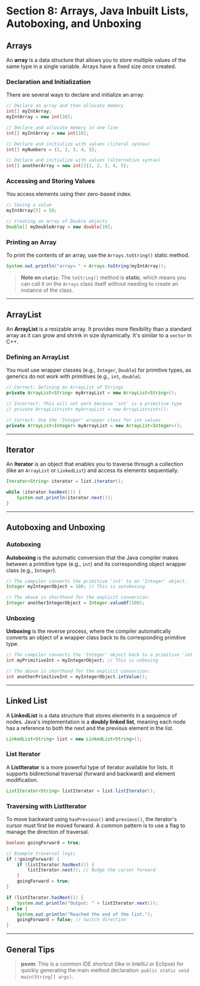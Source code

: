 # Section 8: Arrays, Java Inbuilt Lists, Autoboxing, and Unboxing


## Arrays

An **array** is a data structure that allows you to store multiple values of the same type in a single variable. Arrays have a fixed size once created.

### Declaration and Initialization

There are several ways to declare and initialize an array:

```java
// Declare an array and then allocate memory
int[] myIntArray;
myIntArray = new int[10];
```

```java
// Declare and allocate memory in one line
int[] myIntArray = new int[10];
```

```java
// Declare and initialize with values (literal syntax)
int[] myNumbers = {1, 2, 3, 4, 5};
```

```java
// Declare and initialize with values (alternative syntax)
int[] anotherArray = new int[]{1, 2, 3, 4, 5};
```

### Accessing and Storing Values

You access elements using their zero-based index.

```java
// Saving a value
myIntArray[5] = 50;

// Creating an array of Double objects
Double[] myDoubleArray = new double[10];
```

### Printing an Array

To print the contents of an array, use the `Arrays.toString()` static method.

```java
System.out.println("array= " + Arrays.toString(myIntArray));
```

> **Note on `static`**: The `toString()` method is **static**, which means you can call it on the `Arrays` class itself without needing to create an instance of the class.

-----

## ArrayList

An **ArrayList** is a resizable array. It provides more flexibility than a standard array as it can grow and shrink in size dynamically. It's similar to a `vector` in C++.

### Defining an ArrayList

You must use wrapper classes (e.g., `Integer`, `Double`) for primitive types, as generics do not work with primitives (e.g., `int`, `double`).

```java
// Correct: Defining an ArrayList of Strings
private ArrayList<String> myArrayList = new ArrayList<String>();

// Incorrect: This will not work because 'int' is a primitive type
// private ArrayList<int> myArrayList = new ArrayList<int>();

// Correct: Use the 'Integer' wrapper class for int values
private ArrayList<Integer> myArrayList = new ArrayList<Integer>();
```

-----

## Iterator

An **Iterator** is an object that enables you to traverse through a collection (like an `ArrayList` or `LinkedList`) and access its elements sequentially.

```java
Iterator<String> iterator = list.iterator();

while (iterator.hasNext()) {
    System.out.println(iterator.next());
}
```

-----

## Autoboxing and Unboxing

### Autoboxing

**Autoboxing** is the automatic conversion that the Java compiler makes between a primitive type (e.g., `int`) and its corresponding object wrapper class (e.g., `Integer`).

```java
// The compiler converts the primitive 'int' to an 'Integer' object.
Integer myIntegerObject = 100; // This is autoboxing

// The above is shorthand for the explicit conversion:
Integer anotherIntegerObject = Integer.valueOf(100);
```

### Unboxing

**Unboxing** is the reverse process, where the compiler automatically converts an object of a wrapper class back to its corresponding primitive type.

```java
// The compiler converts the 'Integer' object back to a primitive 'int'.
int myPrimitiveInt = myIntegerObject; // This is unboxing

// The above is shorthand for the explicit conversion:
int anotherPrimitiveInt = myIntegerObject.intValue();
```

-----

## Linked List

A **LinkedList** is a data structure that stores elements in a sequence of nodes. Java's implementation is a **doubly linked list**, meaning each node has a reference to both the next and the previous element in the list.

```java
LinkedList<String> list = new LinkedList<String>();
```

### List Iterator

A **ListIterator** is a more powerful type of iterator available for lists. It supports bidirectional traversal (forward and backward) and element modification.

```java
ListIterator<String> listIterator = list.listIterator();
```

### Traversing with ListIterator

To move backward using `hasPrevious()` and `previous()`, the iterator's cursor must first be moved forward. A common pattern is to use a flag to manage the direction of traversal.

```java
boolean goingForward = true;

// Example traversal logic
if (!goingForward) {
    if (listIterator.hasNext()) {
        listIterator.next(); // Nudge the cursor forward
    }
    goingForward = true;
}

if (listIterator.hasNext()) {
    System.out.println("Output: " + listIterator.next());
} else {
    System.out.println("Reached the end of the list.");
    goingForward = false; // Switch direction
}
```

-----

## General Tips

> **psvm**: This is a common IDE shortcut (like in IntelliJ or Eclipse) for quickly generating the main method declaration: `public static void main(String[] args)`.
